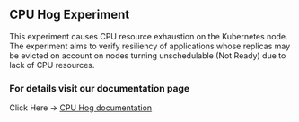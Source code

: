 ## CPU Hog Experiment

This experiment causes CPU resource exhaustion on the Kubernetes node. The experiment aims to verify resiliency of applications whose replicas may be evicted on account on nodes turning unschedulable (Not Ready) due to lack of CPU resources.

### For details visit our documentation page
Click Here -> <a href="https://github.com/litmuschaos/litmus-docs/blob/staging/docs/cpu-hog.md">CPU Hog documentation</a>